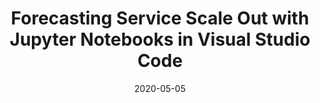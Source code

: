 ---
title: Forecasting Service Scale Out with Jupyter Notebooks in Visual Studio Code
date: 2020-05-05
sidebar: releases_sidebar
author_github: KieranBrantnerMagee
repository: azure/azure-sdk
---